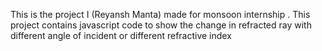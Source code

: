This is the project I (Reyansh Manta) made for monsoon internship . This project contains javascript code to show the change in refracted ray with different angle of incident or different refractive index
